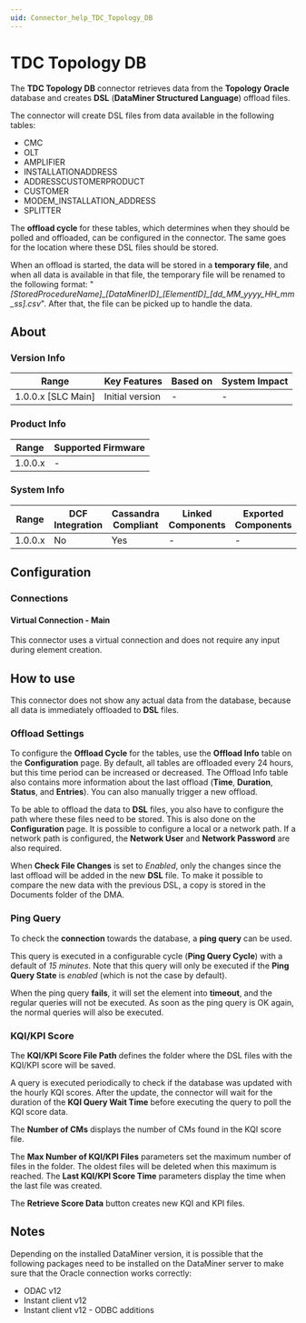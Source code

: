 ```yaml
---
uid: Connector_help_TDC_Topology_DB
---
```


# TDC Topology DB

The **TDC Topology DB** connector retrieves data from the **Topology** **Oracle** database and creates **DSL** (**DataMiner Structured Language**) offload files.

The connector will create DSL files from data available in the following tables:

- CMC
- OLT
- AMPLIFIER
- INSTALLATIONADDRESS
- ADDRESSCUSTOMERPRODUCT
- CUSTOMER
- MODEM_INSTALLATION_ADDRESS
- SPLITTER

The **offload cycle** for these tables, which determines when they should be polled and offloaded, can be configured in the connector. The same goes for the location where these DSL files should be stored.

When an offload is started, the data will be stored in a **temporary file**, and when all data is available in that file, the temporary file will be renamed to the following format: "*\[StoredProcedureName\]\_\[DataMinerID\]\_\[ElementID\]\_\[dd_MM_yyyy_HH_mm_ss\].csv*". After that, the file can be picked up to handle the data.

## About

### Version Info

| Range                | Key Features     | Based on     | System Impact     |
|----------------------|------------------|--------------|-------------------|
| 1.0.0.x [SLC Main]   | Initial version  | -            | -                 |

### Product Info

| Range     | Supported Firmware     |
|-----------|------------------------|
| 1.0.0.x   | -                      |

### System Info

| Range     | DCF Integration     | Cassandra Compliant     | Linked Components     | Exported Components     |
|-----------|---------------------|-------------------------|-----------------------|-------------------------|
| 1.0.0.x   | No                  | Yes                     | -                     | -                       |

## Configuration

### Connections

#### Virtual Connection - Main

This connector uses a virtual connection and does not require any input during element creation.

## How to use

This connector does not show any actual data from the database, because all data is immediately offloaded to **DSL** files.

### Offload Settings

To configure the **Offload Cycle** for the tables, use the **Offload Info** table on the **Configuration** page. By default, all tables are offloaded every 24 hours, but this time period can be increased or decreased. The Offload Info table also contains more information about the last offload (**Time**, **Duration**, **Status**, and **Entries**). You can also manually trigger a new offload.

To be able to offload the data to **DSL** files, you also have to configure the path where these files need to be stored. This is also done on the **Configuration** page. It is possible to configure a local or a network path. If a network path is configured, the **Network User** and **Network Password** are also required.

When **Check File Changes** is set to *Enabled*, only the changes since the last offload will be added in the new **DSL** file. To make it possible to compare the new data with the previous DSL, a copy is stored in the Documents folder of the DMA.

### Ping Query

To check the **connection** towards the database, a **ping query** can be used.

This query is executed in a configurable cycle (**Ping Query Cycle**) with a default of *15 minutes*. Note that this query will only be executed if the **Ping Query State** is *enabled* (which is not the case by default).

When the ping query **fails**, it will set the element into **timeout**, and the regular queries will not be executed. As soon as the ping query is OK again, the normal queries will also be executed.

### KQI/KPI Score

The **KQI/KPI Score File Path** defines the folder where the DSL files with the KQI/KPI score will be saved.

A query is executed periodically to check if the database was updated with the hourly KQI scores. After the update, the connector will wait for the duration of the **KQI Query Wait Time** before executing the query to poll the KQI score data.

The **Number of CMs** displays the number of CMs found in the KQI score file.

The **Max Number of KQI/KPI Files** parameters set the maximum number of files in the folder. The oldest files will be deleted when this maximum is reached. The **Last KQI/KPI Score Time** parameters display the time when the last file was created.

The **Retrieve Score Data** button creates new KQI and KPI files.

## Notes

Depending on the installed DataMiner version, it is possible that the following packages need to be installed on the DataMiner server to make sure that the Oracle connection works correctly:

- ODAC v12
- Instant client v12
- Instant client v12 - ODBC additions

